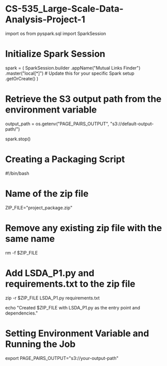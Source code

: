 # CS-535_Large-Scale-Data-Analysis-Project-1

import os
from pyspark.sql import SparkSession

# Initialize Spark Session
spark = (
    SparkSession.builder
    .appName("Mutual Links Finder")
    .master("local[*]")  # Update this for your specific Spark setup
    .getOrCreate()
)

# Retrieve the S3 output path from the environment variable
output_path = os.getenv("PAGE_PAIRS_OUTPUT", "s3://default-output-path/")

spark.stop()

# Creating a Packaging Script
#!/bin/bash

# Name of the zip file
ZIP_FILE="project_package.zip"

# Remove any existing zip file with the same name
rm -f $ZIP_FILE

# Add LSDA_P1.py and requirements.txt to the zip file
zip -r $ZIP_FILE LSDA_P1.py requirements.txt

echo "Created $ZIP_FILE with LSDA_P1.py as the entry point and dependencies."

# Setting Environment Variable and Running the Job
export PAGE_PAIRS_OUTPUT="s3://your-output-path"

